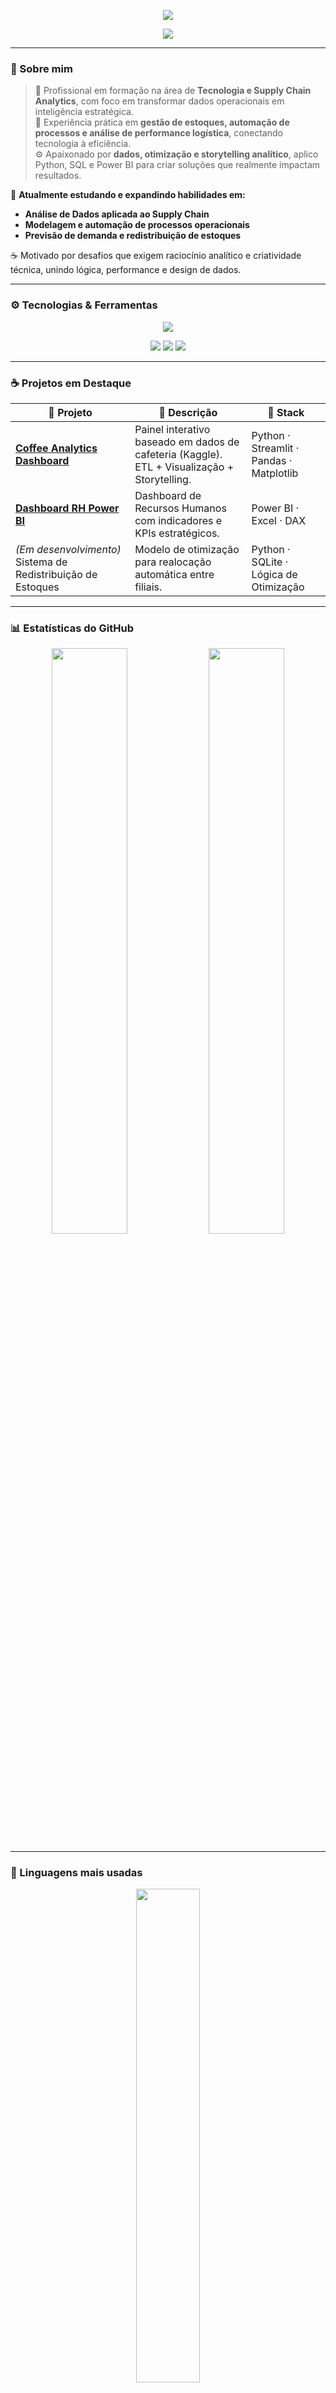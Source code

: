 <!-- ═══════════════════════════════════════════════ -->
<!-- 🌙 README DARK DEV ELEGANCE - WAGNER JESUS -->
<!-- ═══════════════════════════════════════════════ -->

<!-- HEADER -->
<p align="center">
  <img src="https://capsule-render.vercel.app/api?type=waving&color=0:2E2E2E,100:8B5A2B&height=160&section=header&text=WAGNER%20JESUS%20☕&fontColor=D2B48C&fontAlignY=35&fontSize=45&desc=Supply%20Chain%20Analytics%20|%20Gestão%20de%20Estoques%20|%20Automação%20de%20Processos&descAlignY=60&descAlign=50" />
</p>

<!-- TYPING INTRO -->
<p align="center">
  <img src="https://readme-typing-svg.demolab.com?font=Fira+Code&pause=1000&color=D2B48C&center=true&vCenter=true&width=650&lines=Olá!+Sou+Wagner+Jesus;Supply+Chain+Analytics+%26+Data+Automation;Python+•+SQL+•+Power+BI+•+Streamlit;Transformando+dados+em+estratégia+e+decisão."/>
</p>

---

### 🧭 Sobre mim  
> 🎯 Profissional em formação na área de **Tecnologia e Supply Chain Analytics**, com foco em transformar dados operacionais em inteligência estratégica.  
> 💼 Experiência prática em **gestão de estoques, automação de processos e análise de performance logística**, conectando tecnologia à eficiência.  
> ⚙️ Apaixonado por **dados, otimização e storytelling analítico**, aplico Python, SQL e Power BI para criar soluções que realmente impactam resultados.

🚀 **Atualmente estudando e expandindo habilidades em:**  
- **Análise de Dados aplicada ao Supply Chain**  
- **Modelagem e automação de processos operacionais**  
- **Previsão de demanda e redistribuição de estoques**  

☕ Motivado por desafios que exigem raciocínio analítico e criatividade técnica, unindo lógica, performance e design de dados.  

---

### ⚙️ Tecnologias & Ferramentas  
<p align="center">
  <img src="https://skillicons.dev/icons?i=python,pandas,numpy,sqlite,mysql,powerbi,excel,streamlit,vscode,github,git" />
</p>

<p align="center">
  <img src="https://img.shields.io/badge/ETL%20Pipelines-8B5A2B?style=for-the-badge&logoColor=white"/>
  <img src="https://img.shields.io/badge/Process%20Automation-2E2E2E?style=for-the-badge&logo=python&logoColor=D2B48C"/>
  <img src="https://img.shields.io/badge/Data%20Visualization-D2B48C?style=for-the-badge&logo=powerbi&logoColor=2E2E2E"/>
</p>

---

### ☕ Projetos em Destaque
| 🚀 Projeto | 💬 Descrição | 🧠 Stack |
|-------------|---------------|-----------|
| [**Coffee Analytics Dashboard**](https://github.com/wagnerflow/coffee-analytics) | Painel interativo baseado em dados de cafeteria (Kaggle). ETL + Visualização + Storytelling. | Python · Streamlit · Pandas · Matplotlib |
| [**Dashboard RH Power BI**](https://github.com/wagnerflow/dashboard-rh-powerbi) | Dashboard de Recursos Humanos com indicadores e KPIs estratégicos. | Power BI · Excel · DAX |
| *(Em desenvolvimento)* Sistema de Redistribuição de Estoques | Modelo de otimização para realocação automática entre filiais. | Python · SQLite · Lógica de Otimização |

---

### 📊 Estatísticas do GitHub  
<p align="center">
  <img width="49%" src="https://github-readme-stats.vercel.app/api?username=wagnerflow&show_icons=true&theme=tokyonight&hide_border=true&bg_color=0D1117&title_color=D2B48C&icon_color=D2B48C"/>
  <img width="49%" src="https://github-readme-streak-stats.herokuapp.com/?user=wagnerflow&theme=tokyonight&hide_border=true&background=0D1117&ring=D2B48C&fire=D2B48C&currStreakLabel=D2B48C"/>
</p>

---

### 🧩 Linguagens mais usadas  
<p align="center">
  <img width="45%" src="https://github-readme-stats.vercel.app/api/top-langs/?username=wagnerflow&layout=compact&hide_border=true&theme=tokyonight&bg_color=0D1117&title_color=D2B48C" />
</p>

---

### 🏅 Conquistas & Trophies  
<p align="center">
  <img src="https://github-profile-trophy.vercel.app/?username=wagnerflow&theme=onestar&no-bg=true&no-frame=true&row=1&margin-w=15&title=Followers,Commits,Stars,Repositories,PullRequest" />
</p>

---

### 🌐 Conecte-se comigo  
<p align="center">
  <a href="https://linkedin.com/in/wagner-j-73a301386">
    <img src="https://img.shields.io/badge/LinkedIn-2E2E2E?style=for-the-badge&logo=linkedin&logoColor=D2B48C"/>
  </a>
  <a href="mailto:reallygiveyato@gmail.com">
    <img src="https://img.shields.io/badge/Gmail-8B5A2B?style=for-the-badge&logo=gmail&logoColor=white"/>
  </a>
  <a href="https://github.com/wagnerflow">
    <img src="https://img.shields.io/badge/GitHub-2E2E2E?style=for-the-badge&logo=github&logoColor=D2B48C"/>
  </a>
</p>

---

🌎 **Visão:** Unir tecnologia, dados e processos para gerar eficiência e inteligência operacional.

---

<p align="center">
  <img src="https://github-profile-summary-cards.vercel.app/api/cards/profile-details?username=wagnerflow&theme=tokyonight"/>
</p>

---

<p align="center">
  <i>“Dados sem contexto são apenas números. Com análise, tornam-se decisões.”</i><br>
  <b>— Wagner Jesus</b>
</p>

<p align="center">
  <img src="https://capsule-render.vercel.app/api?type=waving&color=0:8B5A2B,100:2E2E2E&height=120&section=footer"/>
</p>
